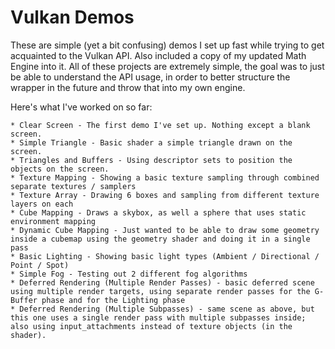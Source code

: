 # Vulkan Demos
These are simple (yet a bit confusing) demos I set up fast while trying to get acquainted to the Vulkan API. Also included a copy of my updated Math Engine into it. All of these projects are extremely simple, the goal was to just be able to understand the API usage, in order to better structure the wrapper in the future and throw that into my own engine.

Here's what I've worked on so far:

```
* Clear Screen - The first demo I've set up. Nothing except a blank screen.
* Simple Triangle - Basic shader a simple triangle drawn on the screen.
* Triangles and Buffers - Using descriptor sets to position the objects on the screen.
* Texture Mapping - Showing a basic texture sampling through combined separate textures / samplers
* Texture Array - Drawing 6 boxes and sampling from different texture layers on each
* Cube Mapping - Draws a skybox, as well a sphere that uses static environment mapping
* Dynamic Cube Mapping - Just wanted to be able to draw some geometry inside a cubemap using the geometry shader and doing it in a single pass
* Basic Lighting - Showing basic light types (Ambient / Directional / Point / Spot)
* Simple Fog - Testing out 2 different fog algorithms
* Deferred Rendering (Multiple Render Passes) - basic deferred scene using multiple render targets, using separate render passes for the G-Buffer phase and for the Lighting phase
* Deferred Rendering (Multiple Subpasses) - same scene as above, but this one uses a single render pass with multiple subpasses inside; also using input_attachments instead of texture objects (in the shader).
```

